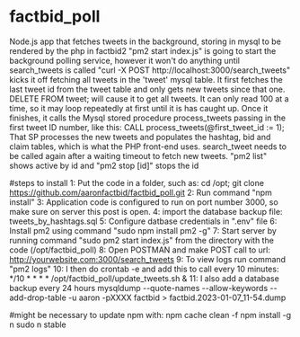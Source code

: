 # factbid_poll
Node.js app that fetches tweets in the background, storing in mysql to be rendered by the php in factbid2
"pm2 start index.js" is going to start the background polling service, however it won't do anything until search_tweets is called
"curl -X POST http://localhost:3000/search_tweets" kicks it off fetching all tweets in the 'tweet' mysql table.
It first fetches the last tweet id from the tweet table and only gets new tweets since that one.  DELETE FROM tweet; will cause it to get all tweets.
It can only read 100 at a time, so it may loop repeatedly at first until it is has caught up.
Once it finishes, it calls the Mysql stored procedure process_tweets passing in the first tweet ID number, like this: CALL process_tweets(@first_tweet_id := 1);
That SP processes the new tweets and populates the hashtag, bid and claim tables, which is what the PHP front-end uses.
search_tweet needs to be called again after a waiting timeout to fetch new tweets.
"pm2 list" shows active by id and "pm2 stop [id]" stops the id

#steps to install
1: Put the code in a folder, such as: cd /opt; git clone https://github.com/aaronfactbid/factbid_poll.git
2: Run command "npm install"
3: Application code is configured to run on port number 3000, so make sure on server this post is open.
4: import the database backup file: tweets_by_hashtags.sql
5: Configure datbase credentials in ".env" file
6: Install pm2 using command "sudo npm install pm2 -g"
7: Start server by running command "sudo pm2 start index.js" from the directory with the code (/opt/factbid_poll)
8: Open POSTMAN and make POST call to url: http://yourwebsite.com:3000/search_tweets
9: To view logs run command "pm2 logs"
10: I then do crontab -e and add this to call every 10 minutes:
*/10 * * * * /opt/factbid_poll/update_tweets.sh &
11: I also add a database backup every 24 hours
mysqldump --quote-names --allow-keywords --add-drop-table -u aaron -pXXXX factbid > factbid.2023-01-07_11-54.dump

#might be necessary to update npm with:
npm cache clean -f
npm install -g n
sudo n stable